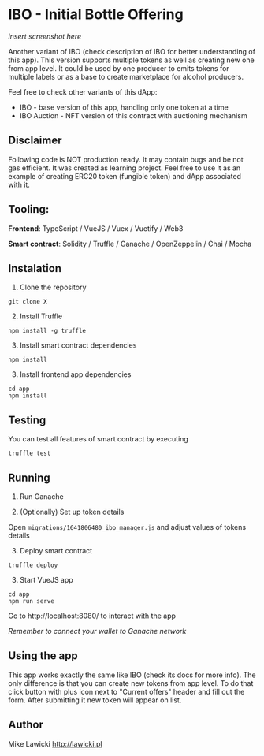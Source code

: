 # IBO - Initial Bottle Offering

*insert screenshot here*

Another variant of IBO (check description of IBO for better understanding of this app). This version supports multiple tokens as well as creating new one from app level. It could be used by one producer to emits tokens for multiple labels or as a base to create marketplace for alcohol producers.

Feel free to check other variants of this dApp:

* IBO - base version of this app, handling only one token at a time
* IBO Auction - NFT version of this contract with auctioning mechanism

## Disclaimer

Following code is NOT production ready. It may contain bugs and be not gas efficient. It was created as learning project. Feel free to use it as an example of creating ERC20 token (fungible token) and dApp associated with it.


## Tooling: 
**Frontend**: TypeScript / VueJS / Vuex / Vuetify / Web3

**Smart contract**: Solidity / Truffle / Ganache / OpenZeppelin / Chai / Mocha

## Instalation

1. Clone the repository

```
git clone X
```

2. Install Truffle
```
npm install -g truffle
```

3. Install smart contract dependencies
```
npm install
```

3. Install frontend app dependencies
```
cd app
npm install
```

## Testing
You can test all features of smart contract by executing
```
truffle test
```

## Running

1. Run Ganache

2. (Optionally) Set up token details

Open `migrations/1641806480_ibo_manager.js` and adjust values of tokens details

3. Deploy smart contract
```
truffle deploy
```

3. Start VueJS app
```
cd app
npm run serve
```

Go to http://localhost:8080/ to interact with the app

*Remember to connect your wallet to Ganache network*

## Using the app

This app works exactly the same like IBO (check its docs for more info). The only difference is that you can create new tokens from app level. To do that click button with plus icon next to "Current offers" header and fill out the form. After submitting it new token will appear on list.



## Author
Mike Lawicki http://lawicki.pl
